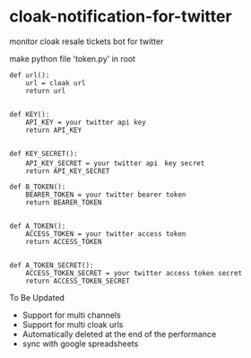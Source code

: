 # cloak-notification-for-twitter
monitor cloak resale tickets bot for twitter

make python file 'token.py' in root 
```
def url():
    url = cloak url
    return url


def KEY():
    API_KEY = your twitter api key
    return API_KEY


def KEY_SECRET():
    API_KEY_SECRET = your twitter api　key secret
    return API_KEY_SECRET
    
def B_TOKEN():
    BEARER_TOKEN = your twitter bearer token
    return BEARER_TOKEN


def A_TOKEN():
    ACCESS_TOKEN = your twitter access token
    return ACCESS_TOKEN


def A_TOKEN_SECRET():
    ACCESS_TOKEN_SECRET = your twitter access token secret
    return ACCESS_TOKEN_SECRET

```
To Be Updated

- Support for multi channels
- Support for multi cloak urls
- Automatically deleted at the end of the performance
- sync with google spreadsheets
